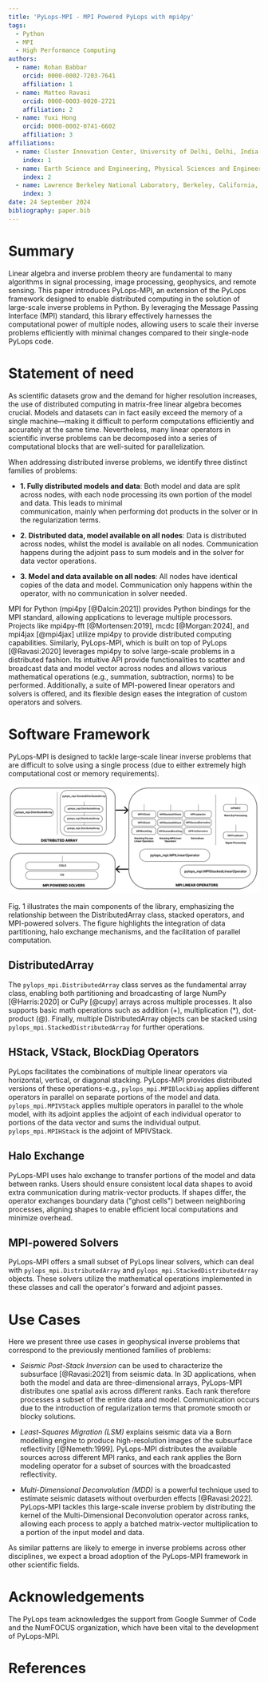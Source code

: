 ```yaml
---
title: 'PyLops-MPI - MPI Powered PyLops with mpi4py'
tags:
  - Python
  - MPI
  - High Performance Computing
authors:
  - name: Rohan Babbar
    orcid: 0000-0002-7203-7641
    affiliation: 1
  - name: Matteo Ravasi
    orcid: 0000-0003-0020-2721
    affiliation: 2
  - name: Yuxi Hong
    orcid: 0000-0002-0741-6602
    affiliation: 3
affiliations:
  - name: Cluster Innovation Center, University of Delhi, Delhi, India.
    index: 1
  - name: Earth Science and Engineering, Physical Sciences and Engineering (PSE), King Abdullah University of Science and Technology (KAUST), Thuwal, Kingdom of Saudi Arabia.
    index: 2
  - name: Lawrence Berkeley National Laboratory, Berkeley, California, United States of America.
    index: 3
date: 24 September 2024
bibliography: paper.bib
---
```


# Summary

Linear algebra and inverse problem theory are fundamental to many algorithms in signal processing, image processing, geophysics, and remote sensing. This paper introduces PyLops-MPI, an extension of the PyLops framework designed to enable distributed computing in the solution of large-scale inverse problems in Python. By leveraging the Message Passing Interface (MPI) standard, this library effectively 
harnesses the computational power of multiple nodes, allowing users to scale their inverse problems efficiently with minimal 
changes compared to their single-node PyLops code.

# Statement of need

As scientific datasets grow and the demand for higher resolution increases, the use of distributed computing in matrix-free linear algebra becomes crucial. 
Models and datasets can in fact easily exceed the memory of a single machine—making it difficult to perform computations efficiently and accurately at the same time. Nevertheless, many linear operators 
in scientific inverse problems can be decomposed into a series of computational blocks that are well-suited for parallelization.

When addressing distributed inverse problems, we identify three distinct families of problems:

- **1. Fully distributed models and data**: Both model and data are split across nodes, with each node processing its own portion of the model and data. This leads to minimal  
  communication, mainly when performing dot products in the solver or in the regularization terms. 

- **2. Distributed data, model available on all nodes**: Data is distributed across nodes, whilst the model is available on all nodes. 
  Communication happens during the adjoint pass to sum models and in the solver for data vector operations.

- **3. Model and data available on all nodes**: All nodes have identical copies of the data and model. Communication only happens within 
  the operator, with no communication in solver needed.

MPI for Python (mpi4py [@Dalcin:2021]) provides Python bindings for the MPI standard, allowing applications to leverage multiple 
processors. Projects like mpi4py-fft [@Mortensen:2019], mcdc [@Morgan:2024], and mpi4jax [@mpi4jax] 
utilize mpi4py to provide distributed computing capabilities. Similarly, PyLops-MPI, which is built on top of PyLops [@Ravasi:2020] leverages mpi4py to solve large-scale problems in a distributed fashion. 
Its intuitive API provide functionalities to scatter and broadcast data and model vector across nodes and allows various mathematical operations (e.g., summation, subtraction, norms) 
to be performed. Additionally, a suite of MPI-powered linear operators and solvers is offered, and its flexible design eases the integration of custom operators and solvers.

# Software Framework

PyLops-MPI is designed to tackle large-scale linear inverse problems that are difficult to solve using a single process 
(due to either extremely high computational cost or memory requirements).

![Software Framework representation of the ``PyLops-MPI`` API.](figs/software_framework.png)

Fig. 1 illustrates the main components of the library, emphasizing the relationship between the DistributedArray class, stacked operators, and MPI-powered solvers. The figure highlights the integration of data partitioning, halo exchange mechanisms, and the facilitation of parallel computation.

## DistributedArray

The `pylops_mpi.DistributedArray` class serves as the fundamental array class, enabling both partitioning and broadcasting of large 
NumPy [@Harris:2020] or CuPy [@cupy] arrays across multiple processes. It also supports basic math operations such as addition (+), multiplication (*), dot-product (@). Finally, multiple DistributedArray objects can be stacked using `pylops_mpi.StackedDistributedArray` for further operations.

## HStack, VStack, BlockDiag Operators

PyLops facilitates the combinations of multiple linear operators via horizontal, vertical, or diagonal stacking. PyLops-MPI provides 
distributed versions of these operations-e.g., `pylops_mpi.MPIBlockDiag` applies different operators in parallel on separate portions of the model 
and data. `pylops_mpi.MPIVStack` applies multiple operators in parallel to the whole model, with its adjoint applies the adjoint of each individual operator to portions of the data vector and sums the individual output. `pylops_mpi.MPIHStack` is the adjoint of MPIVStack.

## Halo Exchange

PyLops-MPI uses halo exchange to transfer portions of the model and data between ranks. Users should ensure consistent local data shapes to avoid extra communication during matrix-vector products. If shapes differ, the operator exchanges boundary data ("ghost cells") between neighboring processes, aligning shapes to enable efficient local computations and minimize overhead.

## MPI-powered Solvers

PyLops-MPI offers a small subset of PyLops linear solvers, which can deal with `pylops_mpi.DistributedArray` and `pylops_mpi.StackedDistributedArray` objects. These solvers utilize 
the mathematical operations implemented in these classes and call the operator's forward and adjoint passes. 

# Use Cases

Here we present three use cases in geophysical inverse problems that correspond to the previously mentioned families of problems:

- *Seismic Post-Stack Inversion* can be used to characterize the
  subsurface [@Ravasi:2021] from seismic data. In 3D applications, when both the model and data are three-dimensional arrays, PyLops-MPI distributes one spatial axis across different ranks. Each rank therefore processes a subset of the entire data and model. 
  Communication occurs due to the introduction of regularization terms that promote smooth or blocky solutions.

- *Least-Squares Migration (LSM)* explains seismic data via a Born modelling engine to produce high-resolution images of the subsurface 
  reflectivity [@Nemeth:1999]. PyLops-MPI distributes the available sources across different MPI ranks, and
  each rank applies the Born modeling operator for a subset of sources with the broadcasted reflectivity.

- *Multi-Dimensional Deconvolution (MDD)* is a powerful technique used to estimate seismic datasets without overburden effects [@Ravasi:2022]. 
  PyLops-MPI tackles this large-scale inverse problem by distributing the kernel of the 
  Multi-Dimensional Deconvolution operator across ranks, allowing each process to apply a batched matrix-vector multiplication to a portion of the input model and data.

As similar patterns are likely to emerge in inverse problems across other disciplines, we expect a broad adoption of the PyLops-MPI framework in other scientific fields.

# Acknowledgements

The PyLops team acknowledges the support from Google Summer of Code and the NumFOCUS organization, which have been vital to the development of PyLops-MPI.

# References
